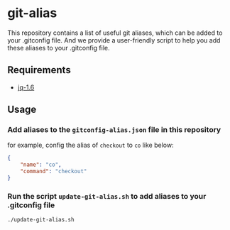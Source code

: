 # git-alias

This repository contains a list of useful git aliases, which can be added to your .gitconfig file. And we provide a user-friendly script to help you add these aliases to your .gitconfig file.

## Requirements

- [jq-1.6](https://jqlang.github.io/jq/)

## Usage

### Add aliases to the `gitconfig-alias.json` file in this repository

for example, config the alias of `checkout` to `co` like below:

```json
{
    "name": "co",
    "command": "checkout"
}
```

### Run the script `update-git-alias.sh` to add aliases to your .gitconfig file

```bash
./update-git-alias.sh
```
